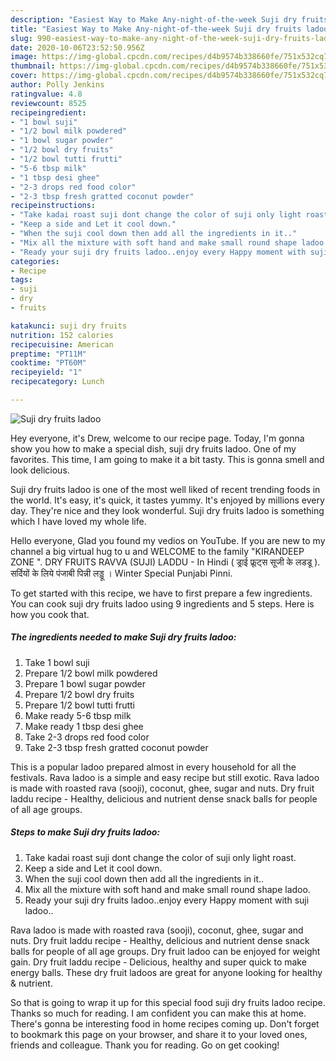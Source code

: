 ```yaml
---
description: "Easiest Way to Make Any-night-of-the-week Suji dry fruits ladoo"
title: "Easiest Way to Make Any-night-of-the-week Suji dry fruits ladoo"
slug: 990-easiest-way-to-make-any-night-of-the-week-suji-dry-fruits-ladoo
date: 2020-10-06T23:52:50.956Z
image: https://img-global.cpcdn.com/recipes/d4b9574b338660fe/751x532cq70/suji-dry-fruits-ladoo-recipe-main-photo.jpg
thumbnail: https://img-global.cpcdn.com/recipes/d4b9574b338660fe/751x532cq70/suji-dry-fruits-ladoo-recipe-main-photo.jpg
cover: https://img-global.cpcdn.com/recipes/d4b9574b338660fe/751x532cq70/suji-dry-fruits-ladoo-recipe-main-photo.jpg
author: Polly Jenkins
ratingvalue: 4.8
reviewcount: 8525
recipeingredient:
- "1 bowl suji"
- "1/2 bowl milk powdered"
- "1 bowl sugar powder"
- "1/2 bowl dry fruits"
- "1/2 bowl tutti frutti"
- "5-6 tbsp milk"
- "1 tbsp desi ghee"
- "2-3 drops red food color"
- "2-3 tbsp fresh gratted coconut powder"
recipeinstructions:
- "Take kadai roast suji dont change the color of suji only light roast."
- "Keep a side and Let it cool down."
- "When the suji cool down then add all the ingredients in it.."
- "Mix all the mixture with soft hand and make small round shape ladoo."
- "Ready your suji dry fruits ladoo..enjoy every Happy moment with suji ladoo.."
categories:
- Recipe
tags:
- suji
- dry
- fruits

katakunci: suji dry fruits 
nutrition: 152 calories
recipecuisine: American
preptime: "PT11M"
cooktime: "PT60M"
recipeyield: "1"
recipecategory: Lunch

---
```



![Suji dry fruits ladoo](https://img-global.cpcdn.com/recipes/d4b9574b338660fe/751x532cq70/suji-dry-fruits-ladoo-recipe-main-photo.jpg)

Hey everyone, it's Drew, welcome to our recipe page. Today, I'm gonna show you how to make a special dish, suji dry fruits ladoo. One of my favorites. This time, I am going to make it a bit tasty. This is gonna smell and look delicious.

Suji dry fruits ladoo is one of the most well liked of recent trending foods in the world. It's easy, it's quick, it tastes yummy. It's enjoyed by millions every day. They're nice and they look wonderful. Suji dry fruits ladoo is something which I have loved my whole life.

Hello everyone, Glad you found my vedios on YouTube. If you are new to my channel a big virtual hug to u and WELCOME to the family &#34;KIRANDEEP ZONE &#34;. DRY FRUITS RAVVA (SUJI) LADDU - In Hindi ( ड्राई फ्रूट्स सूजी के लडडू ). सर्दियों के लिये पंजाबी पिन्नी लड्डू । Winter Special Punjabi Pinni.


To get started with this recipe, we have to first prepare a few ingredients. You can cook suji dry fruits ladoo using 9 ingredients and 5 steps. Here is how you cook that.

<!--inarticleads1-->

##### The ingredients needed to make Suji dry fruits ladoo:

1. Take 1 bowl suji
1. Prepare 1/2 bowl milk powdered
1. Prepare 1 bowl sugar powder
1. Prepare 1/2 bowl dry fruits
1. Prepare 1/2 bowl tutti frutti
1. Make ready 5-6 tbsp milk
1. Make ready 1 tbsp desi ghee
1. Take 2-3 drops red food color
1. Take 2-3 tbsp fresh gratted coconut powder


This is a popular ladoo prepared almost in every household for all the festivals. Rava ladoo is a simple and easy recipe but still exotic. Rava ladoo is made with roasted rava (sooji), coconut, ghee, sugar and nuts. Dry fruit laddu recipe - Healthy, delicious and nutrient dense snack balls for people of all age groups. 

<!--inarticleads2-->

##### Steps to make Suji dry fruits ladoo:

1. Take kadai roast suji dont change the color of suji only light roast.
1. Keep a side and Let it cool down.
1. When the suji cool down then add all the ingredients in it..
1. Mix all the mixture with soft hand and make small round shape ladoo.
1. Ready your suji dry fruits ladoo..enjoy every Happy moment with suji ladoo..


Rava ladoo is made with roasted rava (sooji), coconut, ghee, sugar and nuts. Dry fruit laddu recipe - Healthy, delicious and nutrient dense snack balls for people of all age groups. Dry fruit ladoo can be enjoyed for weight gain. Dry fruit laddu recipe - Delicious, healthy and super quick to make energy balls. These dry fruit ladoos are great for anyone looking for healthy &amp; nutrient. 

So that is going to wrap it up for this special food suji dry fruits ladoo recipe. Thanks so much for reading. I am confident you can make this at home. There's gonna be interesting food in home recipes coming up. Don't forget to bookmark this page on your browser, and share it to your loved ones, friends and colleague. Thank you for reading. Go on get cooking!
